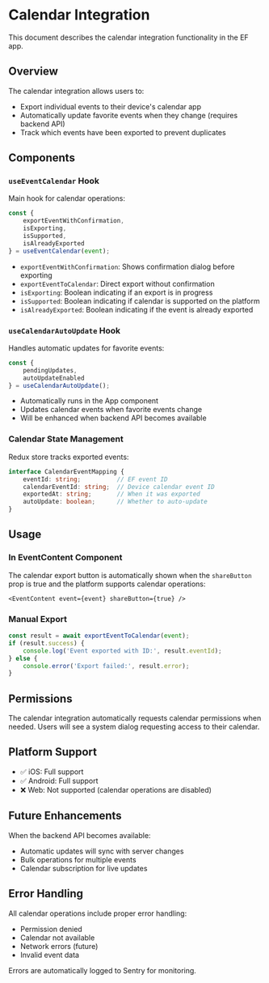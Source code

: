 # Calendar Integration

This document describes the calendar integration functionality in the EF app.

## Overview

The calendar integration allows users to:
- Export individual events to their device's calendar app
- Automatically update favorite events when they change (requires backend API)
- Track which events have been exported to prevent duplicates

## Components

### `useEventCalendar` Hook

Main hook for calendar operations:

```typescript
const { 
    exportEventWithConfirmation, 
    isExporting, 
    isSupported, 
    isAlreadyExported 
} = useEventCalendar(event);
```

- `exportEventWithConfirmation`: Shows confirmation dialog before exporting
- `exportEventToCalendar`: Direct export without confirmation
- `isExporting`: Boolean indicating if an export is in progress
- `isSupported`: Boolean indicating if calendar is supported on the platform
- `isAlreadyExported`: Boolean indicating if the event is already exported

### `useCalendarAutoUpdate` Hook

Handles automatic updates for favorite events:

```typescript
const { 
    pendingUpdates, 
    autoUpdateEnabled 
} = useCalendarAutoUpdate();
```

- Automatically runs in the App component
- Updates calendar events when favorite events change
- Will be enhanced when backend API becomes available

### Calendar State Management

Redux store tracks exported events:

```typescript
interface CalendarEventMapping {
    eventId: string;          // EF event ID
    calendarEventId: string;  // Device calendar event ID
    exportedAt: string;       // When it was exported
    autoUpdate: boolean;      // Whether to auto-update
}
```

## Usage

### In EventContent Component

The calendar export button is automatically shown when the `shareButton` prop is true and the platform supports calendar operations:

```tsx
<EventContent event={event} shareButton={true} />
```

### Manual Export

```typescript
const result = await exportEventToCalendar(event);
if (result.success) {
    console.log('Event exported with ID:', result.eventId);
} else {
    console.error('Export failed:', result.error);
}
```

## Permissions

The calendar integration automatically requests calendar permissions when needed. Users will see a system dialog requesting access to their calendar.

## Platform Support

- ✅ iOS: Full support
- ✅ Android: Full support  
- ❌ Web: Not supported (calendar operations are disabled)

## Future Enhancements

When the backend API becomes available:
- Automatic updates will sync with server changes
- Bulk operations for multiple events
- Calendar subscription for live updates

## Error Handling

All calendar operations include proper error handling:
- Permission denied
- Calendar not available
- Network errors (future)
- Invalid event data

Errors are automatically logged to Sentry for monitoring.